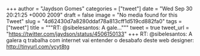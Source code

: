 
+++
author = "Jaydson Gomes"
categories = ["tweet"]
date = "Wed Sep 30 20:21:25 +0000 2009"
draft = false
image = "No media found for this Tweet"
slug = "4d62430d7a8280ddaf78a813cff1d519cd882fa0"
tags = ["tweet"]
title = """RT: @sibelesantos: A gale..."""
tweet = true
tweet_url = "https://twitter.com/jaydson/status/4506150133"
+++
RT: @sibelesantos: A galera q trabalha com internet vai entender o desabafo deste web designer: http://tinyurl.com/ycyt8tg
